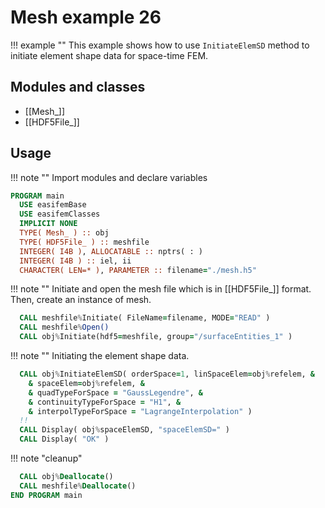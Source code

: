 # Mesh example 26

!!! example ""
    This example shows how to use `InitiateElemSD` method to initiate element shape data for space-time FEM.

## Modules and classes

- [[Mesh_]]
- [[HDF5File_]]

## Usage

!!! note ""
    Import modules and declare variables

``` fortran
PROGRAM main
  USE easifemBase
  USE easifemClasses
  IMPLICIT NONE
  TYPE( Mesh_ ) :: obj
  TYPE( HDF5File_ ) :: meshfile
  INTEGER( I4B ), ALLOCATABLE :: nptrs( : )
  INTEGER( I4B ) :: iel, ii
  CHARACTER( LEN=* ), PARAMETER :: filename="./mesh.h5"
```

!!! note ""
    Initiate and open the mesh file which is in [[HDF5File_]] format. Then, create an instance of mesh.

```fortran
  CALL meshfile%Initiate( FileName=filename, MODE="READ" )
  CALL meshfile%Open()
  CALL obj%Initiate(hdf5=meshfile, group="/surfaceEntities_1" )
```

!!! note ""
    Initiating the element shape data.

```fortran
  CALL obj%InitiateElemSD( orderSpace=1, linSpaceElem=obj%refelem, &
    & spaceElem=obj%refelem, &
    & quadTypeForSpace = "GaussLegendre", &
    & continuityTypeForSpace = "H1", &
    & interpolTypeForSpace = "LagrangeInterpolation" )
  !!
  CALL Display( obj%spaceElemSD, "spaceElemSD=" )
  CALL Display( "OK" )
```

!!! note "cleanup"

```fortran
  CALL obj%Deallocate()
  CALL meshfile%Deallocate()
END PROGRAM main
```
